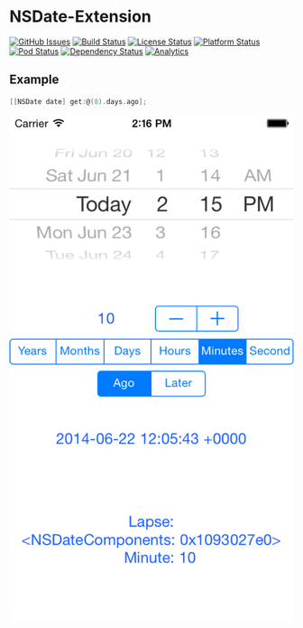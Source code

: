 # NSDate-Extension
[![GitHub Issues](http://img.shields.io/github/issues/alexruperez/NSDate-Extension.svg?style=flat)](http://github.com/alexruperez/NSDate-Extension/issues)
[![Build Status](http://img.shields.io/travis/alexruperez/NSDate-Extension.svg?style=flat)](https://travis-ci.org/alexruperez/NSDate-Extension)
[![License Status](http://img.shields.io/cocoapods/l/NSDate-Extension.svg?style=flat)](http://opensource.org/licenses/MIT)
[![Platform Status](http://img.shields.io/cocoapods/p/NSDate-Extension.svg?style=flat)](https://developer.apple.com)
[![Pod Status](http://img.shields.io/cocoapods/v/NSDate-Extension.svg?style=flat)](https://github.com/CocoaPods/Specs/blob/master/Specs/NSDate-Extension/0.0.2/NSDate-Extension.podspec.json)
[![Dependency Status](https://www.versioneye.com/objective-c/nsdate-extension/0.0.2/badge.svg?style=flat)](https://www.versioneye.com/objective-c/nsdate-extension/0.0.2)
[![Analytics](https://ga-beacon.appspot.com/UA-55329295-1/NSDate-Extension/readme)](https://github.com/igrigorik/ga-beacon)

## Example
```objectivec
[[NSDate date] get:@(8).days.ago];
```

![NSDate-Extension](https://raw.githubusercontent.com/alexruperez/NSDate-Extension/master/Example.png)
